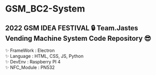 # GSM_BC2-System
2022 GSM IDEA FESTIVAL
🔒 Team.Jastes  
Vending Machine System Code Repository 😎
---
✨ FrameWork : Electron   
✨ Language : HTML, CSS, JS, Python   
✨ DevEnv : Raspberry PI 4   
✨ NFC_Module : PN532
